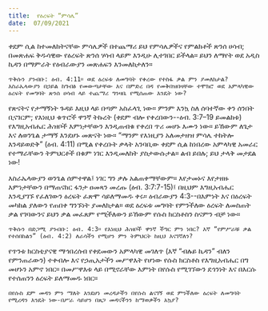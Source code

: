 ```yaml
---
title:  የዕረፍት “ምሳሌ”
date:  07/09/2021
---
```


ቀደም ሲል ከተመለከትናቸው ምሳሌዎች በተጨማሪ ይህ የምሳሌዎችና የምልክቶች ጽንሰ ሀሳብ; በመጽሐፍ ቅዱሳዊው የዕረፍት ጽንሰ ሃሳብ ላይም እንዲሁ ሊተገበር ይችላል። ይህን ለማየት ወደ አዲስ ኪዳን በማምራት የዕብራውያን መጽሐፍን እንመለከታለን።

`ጥቅሱን ያንብቡ: ዕብ. 4:11። ወደ ዕረፍቱ ለመግባት የቀረው የተስፋ ቃል ምን ያመለክታል? እስራኤላውያን በኃይል ከግብፅ የመውጣታቸው እና በምድረ በዳ የመቅበዝበዛቸው ተሞክሮ ወደ አምላካዊው ዕረፍት የመግባት ጽንሰ ሀሳብ ላይ ተጨማሪ ግንዛቤ የሚሰጠው እንዴት ነው?`

የጽናትና የታማኝነት ጉዳይ እዚህ ላይ በጣም አስፈላጊ ነው። ምንም እንኳ ስለ ሰባተኛው ቀን ሰንበት ቢናገርም; የእነዚህ ቁጥሮች ዋንኛ ትኩረት (ቀደም ብሎ የቀረበውን--ዕብ. 3:7–19 ይመልከቱ) የእግዚአብሔር ሕዝቦች እምነታቸውን እንዲጠብቁ የቀረበ ጥሪ መሆኑ እሙን ነው። ይኸውም ለጌታ እና ለወንጌል ታማኝ እንደሆኑ መጽናት ነው። “ማንም የእነዚያን አለመታዘዝ ምሳሌ ተከትሎ እንዳይወድቅ” (ዕብ. 4:11) በሚል የቀረቡት ቃላት አንባቢው ቀደም ሲል ከነበረው አምላካዊ አመራር የተማራቸውን ትምህርቶች በቁም ነገር እንዲመለከት ያስታውሱታል። ልብ ይበሉ; ይህ ታላቅ መታደል ነው!

እስራኤላውያን ወንጌል ሰምተዋል፤ ነገር ግን ቃሉ አልጠቀማቸውም። እየታመኑና እየታዘዙ እምነታቸውን በማጠናከር ፋንታ ዐመጻን መረጡ (ዕብ. 3:7:7-15)፤ በዚህም እግዚአብሔር እንዲያገኙ የፈለገውን ዕረፍት ፈጽሞ ሳይለማመዱ ቀሩ። ዕብራውያን 4:3--በእምነት እና በዕረፍት መካከል ያለውን የጠበቀ ግንኙነት ያመለክታል። ወደ ዕረፍቱ መግባት የምንችለው ዕረፍት ለመስጠት ቃል የገባውንና ይህን ቃል መፈጸም የሚችለውን ይኸውም የሱስ ክርስቶስን ስናምን ብቻ ነው።

`ጥቅሱን በድጋሚ ያንብቡ: ዕብ. 4:3። የእነዚህ ሕዝቦች ዋንኛ ችግር ምን ነበር? እኛ “የምሥራቹ ቃል የተሰበከልን” (ዕብ. 4:2) ለራሳችን የሚሆን ምን ትምህርት ከዚህ እናገኛለን?`

የጥንቱ ክርስቲያናዊ ማኅበረሰብ የቀደመውን አምላካዊ መገለጥ (እኛ “ብሉይ ኪዳን” ብለን የምንጠራውን) ተቀብሎ እና የኃጢአታችን መሥዋእት የሆነው የሱስ ክርስቶስ የእግዚአብሔር በግ መሆኑን አምኖ ነበር። በመሥዋእቱ ላይ በሚኖራቸው እምነት በየሱስ የሚገኘውን ደኅንነት እና በእርሱ የተሰጠንን ዕረፍት ይለማመዱ ነበር።

`በየሱስ ደም መዳን ምን ማለት እንደሆነ መረዳታችን በየሱስ ልናገኝ ወደ ምንችለው ዕረፍት ለመግባት የሚረዳን እንዴት ነው-በሥራ ሳይሆን በጸጋ መዳናችንን ከማወቃችን አኳያ?`
